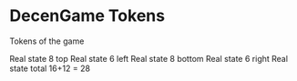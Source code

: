 # DecenGame Tokens
Tokens of the game

Real state 8 top
Real state 6 left
Real state 8 bottom
Real state 6 right
Real state total 16+12 = 28
